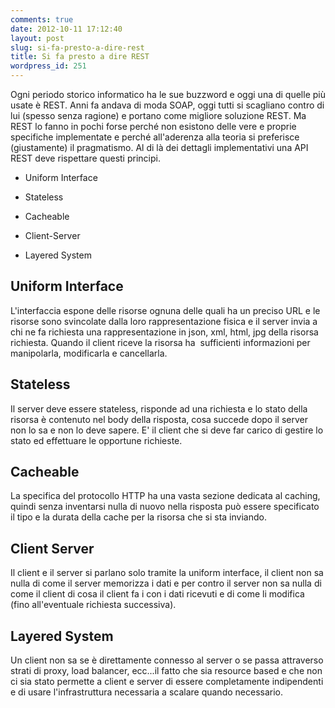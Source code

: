 ```yaml
---
comments: true
date: 2012-10-11 17:12:40
layout: post
slug: si-fa-presto-a-dire-rest
title: Si fa presto a dire REST
wordpress_id: 251
---
```


Ogni periodo storico informatico ha le sue buzzword e oggi una di quelle più usate è REST. Anni fa andava di moda SOAP, oggi tutti si scagliano contro di lui (spesso senza ragione) e portano come migliore soluzione REST. Ma REST lo fanno in pochi forse perché non esistono delle vere e proprie specifiche implementate e perché all'aderenza alla teoria si preferisce (giustamente) il pragmatismo. <!-- more -->Al di là dei dettagli implementativi una API REST deve rispettare questi principi.



	
  * Uniform Interface

	
  * Stateless

	
  * Cacheable

	
  * Client-Server

	
  * Layered System




## Uniform Interface


L'interfaccia espone delle risorse ognuna delle quali ha un preciso URL e le risorse sono svincolate dalla loro rappresentazione fisica e il server invia a chi ne fa richiesta una rappresentazione in json, xml, html, jpg della risorsa richiesta. Quando il client riceve la risorsa ha  sufficienti informazioni per manipolarla, modificarla e cancellarla.


## Stateless


Il server deve essere stateless, risponde ad una richiesta e lo stato della risorsa è contenuto nel body della risposta, cosa succede dopo il server non lo sa e non lo deve sapere. E' il client che si deve far carico di gestire lo stato ed effettuare le opportune richieste.


## Cacheable


La specifica del protocollo HTTP ha una vasta sezione dedicata al caching, quindi senza inventarsi nulla di nuovo nella risposta può essere specificato il tipo e la durata della cache per la risorsa che si sta inviando.


## Client Server


Il client e il server si parlano solo tramite la uniform interface, il client non sa nulla di come il server memorizza i dati e per contro il server non sa nulla di come il client di cosa il client fa i con i dati ricevuti e di come li modifica (fino all'eventuale richiesta successiva).


## Layered System


Un client non sa se è direttamente connesso al server o se passa attraverso strati di proxy, load balancer, ecc...il fatto che sia resource based e che non ci sia stato permette a client e server di essere completamente indipendenti e di usare l'infrastruttura necessaria a scalare quando necessario.
